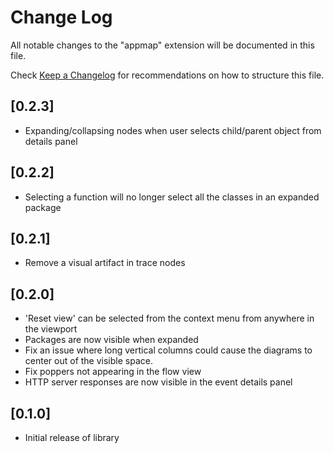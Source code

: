 # Change Log

All notable changes to the "appmap" extension will be documented in this file.

Check [Keep a Changelog](http://keepachangelog.com/) for recommendations on how
to structure this file.

## [0.2.3]

- Expanding/collapsing nodes when user selects child/parent object from details
  panel

## [0.2.2]

- Selecting a function will no longer select all the classes in an expanded
  package

## [0.2.1]

- Remove a visual artifact in trace nodes

## [0.2.0]

- 'Reset view' can be selected from the context menu from anywhere in the
  viewport
- Packages are now visible when expanded
- Fix an issue where long vertical columns could cause the diagrams to center
  out of the visible space.
- Fix poppers not appearing in the flow view
- HTTP server responses are now visible in the event details panel

## [0.1.0]

- Initial release of library
